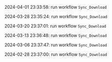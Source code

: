 2024-04-01 23:33:58: run workflow `Sync_Download` 

2024-03-28 23:35:24: run workflow `Sync_Download` 

2024-03-20 23:37:01: run workflow `Sync_Download` 

2024-03-13 23:36:48: run workflow `Sync_Download` 

2024-03-06 23:37:47: run workflow `Sync_Download` 

2024-02-28 23:37:00: run workflow `Sync_Download` 


